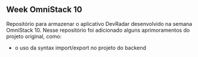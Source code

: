 ## Week OmniStack 10

Repositório para armazenar o aplicativo DevRadar desenvolvido na semana OmniStack 10. Nesse repositório foi adicionado alguns aprimoramentos do projeto original, como:
* o uso da syntax import/export no projeto do backend